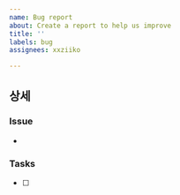 ```yaml
---
name: Bug report
about: Create a report to help us improve
title: ''
labels: bug
assignees: xxziiko

---
```


## 상세

### Issue
- 


### Tasks
- [ ]
